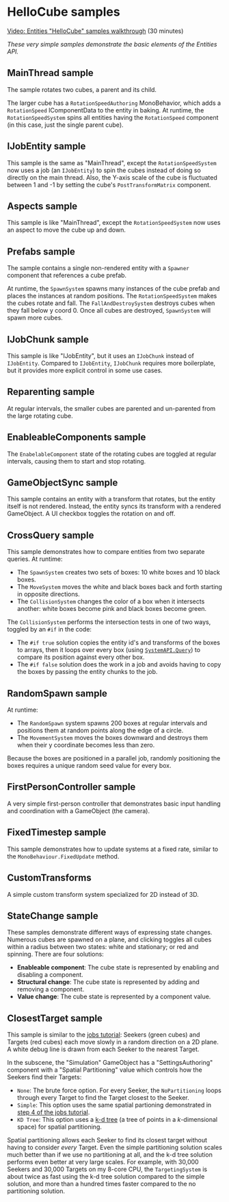 # HelloCube samples

[Video: Entities "HelloCube" samples walkthrough](https://youtu.be/32TLgtA9yUM) (30 minutes)

*These very simple samples demonstrate the basic elements of the Entities API.*

## MainThread sample

The sample rotates two cubes, a parent and its child. 

The larger cube has a `RotationSpeedAuthoring` MonoBehavior, which adds a `RotationSpeed` IComponentData to the entity in baking. At runtime, the `RotationSpeedSystem` spins all entities having the `RotationSpeed` component (in this case, just the single parent cube).

## IJobEntity sample

This sample is the same as "MainThread", except the `RotationSpeedSystem` now uses a job (an `IJobEntity`) to spin the cubes instead of doing so directly on the main thread. Also, the Y-axis scale of the cube is fluctuated between 1 and -1 by setting the cube's `PostTransformMatrix` component. 

## Aspects sample

This sample is like "MainThread", except the `RotationSpeedSystem` now uses an aspect to move the cube up and down.

## Prefabs sample

The sample contains a single non-rendered entity with a `Spawner` component that references a cube prefab.

At runtime, the `SpawnSystem` spawns many instances of the cube prefab and places the instances at random positions. The `RotationSpeedSystem` makes the cubes rotate and fall. The `FallAndDestroySystem` destroys cubes when they fall below y coord 0. Once all cubes are destroyed, `SpawnSystem` will spawn more cubes.

## IJobChunk sample

This sample is like "IJobEntity", but it uses an `IJobChunk` instead of `IJobEntity`. Compared to `IJobEntity`, `IJobChunk` requires more boilerplate, but it provides more explicit control in some use cases.

## Reparenting sample

At regular intervals, the smaller cubes are parented and un-parented from the large rotating cube.

## EnableableComponents sample

The `EnabelableComponent` state of the rotating cubes are toggled at regular intervals, causing them to start and stop rotating.

## GameObjectSync sample

This sample contains an entity with a transform that rotates, but the entity itself is not rendered. Instead, the entity syncs its transform with a rendered GameObject. A UI checkbox toggles the rotation on and off.

## CrossQuery sample

This sample demonstrates how to compare entities from two separate queries. At runtime:

- The `SpawnSystem` creates two sets of boxes: 10 white boxes and 10 black boxes.
- The `MoveSystem` moves the white and black boxes back and forth starting in opposite directions.
- The `CollisionSystem` changes the color of a box when it intersects another: white boxes become pink and black boxes become green.

The `CollisionSystem` performs the intersection tests in one of two ways, toggled by an `#if` in the code:

- The `#if true` solution copies the entity id's and transforms of the boxes to arrays, then it loops over every box (using [`SystemAPI.Query`]()) to compare its position against every other box.
- The `#if false` solution does the work in a job and avoids having to copy the boxes by passing the entity chunks to the job.

## RandomSpawn sample

At runtime:

- The `RandomSpawn` system spawns 200 boxes at regular intervals and positions them at random points along the edge of a circle.
- The `MovementSystem` moves the boxes downward and destroys them when their y coordinate becomes less than zero.

Because the boxes are positioned in a parallel job, randomly positioning the boxes requires a unique random seed value for every box.

## FirstPersonController sample

A very simple first-person controller that demonstrates basic input handling and coordination with a GameObject (the camera).

## FixedTimestep sample

This sample demonstrates how to update systems at a fixed rate, similar to the `MonoBehaviour.FixedUpdate` method.

## CustomTransforms

A simple custom transform system specialized for 2D instead of 3D.

## StateChange sample

These samples demonstrate different ways of expressing state changes. Numerous cubes are spawned on a plane, and clicking toggles all cubes within a radius between two states: white and stationary; or red and spinning. There are four solutions:

- **Enableable component**: The cube state is represented by enabling and disabling a component.
- **Structural change**: The cube state is represented by adding and removing a component.
- **Value change**: The cube state is represented by a component value.

## ClosestTarget sample

This sample is similar to the [jobs tutorial](../Tutorials/Jobs/README.md): Seekers (green cubes) and Targets (red cubes) each move slowly in a random direction on a 2D plane. A white debug line is drawn from each Seeker to the nearest Target.

In the subscene, the "Simulation" GameObject has a "SettingsAuthoring" component with a "Spatial Partitioning" value which controls how the Seekers find their Targets:

- `None`: The brute force option. For every Seeker, the `NoPartitioning` loops through every Target to find the Target closest to the Seeker.
- `Simple`: This option uses the same spatial partioning demonstrated in [step 4 of the jobs tutorial](../Tutorials/Jobs/README.md#step-4---solution-with-a-parallel-job-and-a-marter-algorithm).
- `KD Tree`: This option uses a [k-d tree](https://en.wikipedia.org/wiki/K-d_tree) (a tree of points in a *k*-dimensional space) for spatial partitioning.

Spatial partitioning allows each Seeker to find its closest target without having to consider *every* Target. Even the simple partitioning solution scales much better than if we use no partitioning at all, and the k-d tree solution performs even better at very large scales. For example, with 30,000 Seekers and 30,000 Targets on my 8-core CPU, the `TargetingSystem` is about twice as fast using the k-d tree solution compared to the simple solution, and more than a hundred times faster compared to the no partitioning solution.


